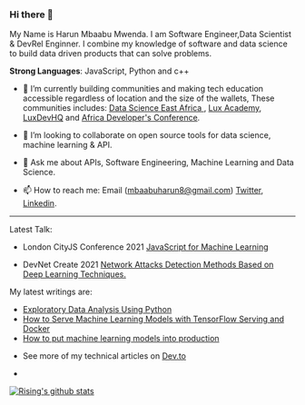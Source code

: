 ### Hi there 👋

My Name is Harun Mbaabu Mwenda. I am Software Engineer,Data Scientist & DevRel Enginner. I combine my knowledge of software and data science
to build data driven products that can solve problems. 

**Strong Languages**: JavaScript, Python and c++
  
- 🔭 I’m currently building communities and making tech education accessible regardless of location and the size of the wallets, These communities  includes:  [Data Science  East  Africa ](https://twitter.com/DSEAfrica), [Lux Academy](https://twitter.com/lux_academy), [LuxDevHQ](https://twitter.com/LuxDevHQ) and [Africa Developer's Conference](https://twitter.com/AfricaDevsConf).

- 👯 I’m looking to collaborate on open source tools for data science, machine learning & API.
- 💬 Ask me about APIs, Software Engineering, Machine Learning and Data Science.

- 📫 How to reach me: Email (mbaabuharun8@gmail.com) [Twitter](https://twitter.com/HarunMbaabu), [Linkedin](https://www.linkedin.com/in/mbaabu-harun-mwenda-8a89ab174/).

--------------

Latest Talk:
* London CityJS Conference 2021 [JavaScript for Machine Learning](https://cityjsconf.org/speaker/602044dd75e90e35cb2f21c1)

* DevNet Create 2021 [Network Attacks Detection Methods Based on Deep Learning Techniques.](#)

My latest writings are:
 * [Exploratory Data Analysis Using Python](https://dev.to/grayhat/exploratory-data-analysis-using-python-28h)
 * [How to Serve Machine Learning Models with TensorFlow Serving and Docker](https://neptune.ai/blog/how-to-serve-machine-learning-models-with-tensorflow-serving-and-docker)
 * [How to put machine learning models into production](https://stackoverflow.blog/2020/10/12/how-to-put-machine-learning-models-into-production/?utm_source=Iterable&utm_medium=email&utm_campaign=the_overflow_newsletter)

- See more of my technical articles on [Dev.to](https://dev.to/grayhat)

- 

[![Rising's github stats](https://github-readme-stats.vercel.app/api?username=HarunMbaabu&show_icons=true&title_color=fff&icon_color=79ff97&text_color=9f9f9f&bg_color=151515)](https://github.com/HarunMbaabu/)
